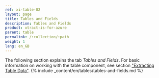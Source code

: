```yaml
---
ref: xi-table-02
layout: page
title: Tables and Fields
description: Tables and Fields
product: xtract-is-for-azure
parent: table
permalink: /:collection/:path
weight: 1
lang: en_GB
---
```

The following section explains the tab *Tables and Fields*. For basic information on working with the table component, see section ["Extracting Table Data"](./extract-table-data).
{% include _content/en/tables/tables-and-fields.md  %}
